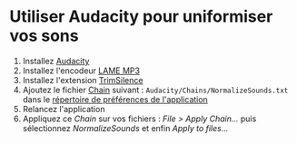# Utiliser Audacity pour uniformiser vos sons #

1. Installez [Audacity](https://sourceforge.net/projects/audacity/)
2. Installez l'encodeur [LAME MP3](http://manual.audacityteam.org/man/faq_installation_and_plug_ins.html#lame)
3. Installez l'extension [TrimSilence](http://wiki.audacityteam.org/wiki/Nyquist_Effect_Plug-ins#Trim_Silence)
4. Ajoutez le fichier [Chain](http://manual.audacityteam.org/man/edit_chains.html#Sharing_a_chain) suivant : `Audacity/Chains/NormalizeSounds.txt` dans le [répertoire de préférences de l'application](http://manual.audacityteam.org/man/preferences.html#stored)
5. Relancez l'application
6. Appliquez ce _Chain_ sur vos fichiers : _File > Apply Chain..._ puis sélectionnez _NormalizeSounds_ et enfin _Apply to files..._
